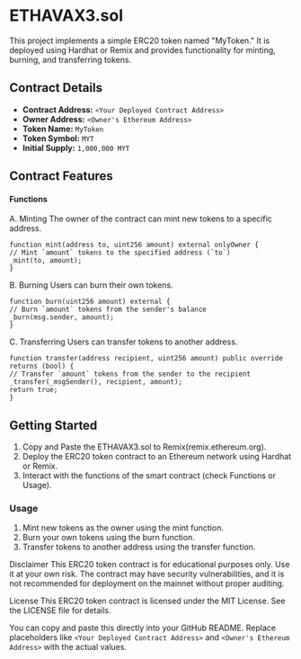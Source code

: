 # ETHAVAX3.sol

This project implements a simple ERC20 token named "MyToken." It is deployed using Hardhat or Remix and provides functionality for minting, burning, and transferring tokens.

## Contract Details

- **Contract Address:** `<Your Deployed Contract Address>`
- **Owner Address:** `<Owner's Ethereum Address>`
- **Token Name:** `MyToken`
- **Token Symbol:** `MYT`
- **Initial Supply:** `1,000,000 MYT`

## Contract Features

#### Functions

A. Minting
The owner of the contract can mint new tokens to a specific address.

    function mint(address to, uint256 amount) external onlyOwner {
    // Mint `amount` tokens to the specified address (`to`)
    _mint(to, amount);
    }

B. Burning
Users can burn their own tokens.

    function burn(uint256 amount) external {
    // Burn `amount` tokens from the sender's balance
    _burn(msg.sender, amount);
    }

C. Transferring
Users can transfer tokens to another address.

    function transfer(address recipient, uint256 amount) public override returns (bool) {
    // Transfer `amount` tokens from the sender to the recipient
    _transfer(_msgSender(), recipient, amount);
    return true;
    }

## Getting Started
1. Copy and Paste the ETHAVAX3.sol to Remix(remix.ethereum.org).
2. Deploy the ERC20 token contract to an Ethereum network using Hardhat or Remix.
3. Interact with the functions of the smart contract (check Functions or Usage).

### Usage
1. Mint new tokens as the owner using the mint function.
2. Burn your own tokens using the burn function.
3. Transfer tokens to another address using the transfer function.

Disclaimer
This ERC20 token contract is for educational purposes only. Use it at your own risk. The contract may have security vulnerabilities, and it is not recommended for deployment on the mainnet without proper auditing.

License
This ERC20 token contract is licensed under the MIT License. See the LICENSE file for details.

You can copy and paste this directly into your GitHub README. Replace placeholders like `<Your Deployed Contract Address>` and `<Owner's Ethereum Address>` with the actual values.
